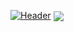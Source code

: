 [![Header](https://raw.githubusercontent.com/MartinHeinz/<OWNER>/<OWNER>/readme_header.png "Header")](https://some-url.dev/)
<img align="center" src="https://github-readme-stats.vercel.app/api/<CARD_TYPE>/?username=Blake-McCullough&theme=Radical" />
